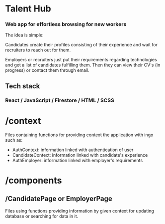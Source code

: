 # Talent Hub

### Web app for effortless browsing for new workers

The idea is simple:

Candidates create their profiles consisting of their experience and wait for recruiters to reach out for them.

Employers or recruiters just put their requirements regarding technologies and get a list of candidates fulfilling them. Then they can view their CV's (in progress) or contact them through email.

## Tech stack
### React / JavaScript / Firestore / HTML / SCSS

# /context

Files containing functions for providing context the application with ingo such as:
 - AuthContext: information linked with authentication of user
 - CandidateContext: information linked with candidate's experience
 - AuthEmployer: information linked with employer's requirements

 # /components

 ## /CandidatePage or EmployerPage

Files using functions providing information by given context for updating database or searching for data in it.